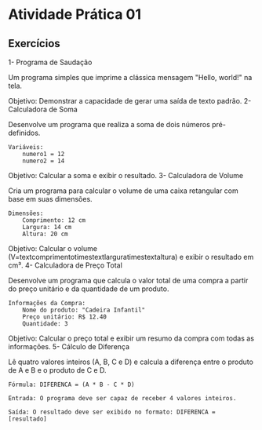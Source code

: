 # Atividade Prática 01

## Exercícios

1- Programa de Saudação

Um programa simples que imprime a clássica mensagem "Hello, world!" na tela.

Objetivo: Demonstrar a capacidade de gerar uma saída de texto padrão.
2- Calculadora de Soma

Desenvolve um programa que realiza a soma de dois números pré-definidos.

    Variáveis:
        numero1 = 12
        numero2 = 14

Objetivo: Calcular a soma e exibir o resultado.
3- Calculadora de Volume

Cria um programa para calcular o volume de uma caixa retangular com base em suas dimensões.

    Dimensões:
        Comprimento: 12 cm
        Largura: 14 cm
        Altura: 20 cm

Objetivo: Calcular o volume (V=textcomprimentotimestextlarguratimestextaltura) e exibir o resultado em cm³.
4- Calculadora de Preço Total

Desenvolve um programa que calcula o valor total de uma compra a partir do preço unitário e da quantidade de um produto.

    Informações da Compra:
        Nome do produto: "Cadeira Infantil"
        Preço unitário: R$ 12.40
        Quantidade: 3

Objetivo: Calcular o preço total e exibir um resumo da compra com todas as informações.
5- Cálculo de Diferença

Lê quatro valores inteiros (A, B, C e D) e calcula a diferença entre o produto de A e B e o produto de C e D.

    Fórmula: DIFERENCA = (A * B - C * D)

    Entrada: O programa deve ser capaz de receber 4 valores inteiros.

    Saída: O resultado deve ser exibido no formato: DIFERENCA = [resultado]
